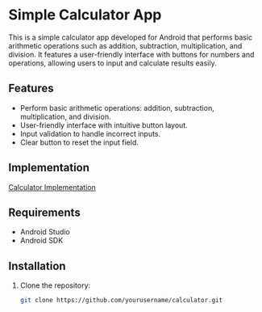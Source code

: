 # Simple Calculator App

This is a simple calculator app developed for Android that performs basic arithmetic operations such as addition, subtraction, multiplication, and division. It features a user-friendly interface with buttons for numbers and operations, allowing users to input and calculate results easily.

## Features

- Perform basic arithmetic operations: addition, subtraction, multiplication, and division.
- User-friendly interface with intuitive button layout.
- Input validation to handle incorrect inputs.
- Clear button to reset the input field.

## Implementation

[Calculator Implementation](https://github.com/user-attachments/assets/99e1858a-388b-42c7-9f22-2a0419fd6e15)

## Requirements

- Android Studio
- Android SDK

## Installation

1. Clone the repository:
   ```bash
   git clone https://github.com/yourusername/calculator.git

